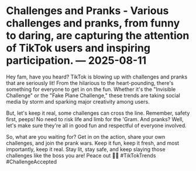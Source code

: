 # Challenges and Pranks - Various challenges and pranks, from funny to daring, are capturing the attention of TikTok users and inspiring participation. — 2025-08-11

Hey fam, have you heard? TikTok is blowing up with challenges and pranks that are seriously lit! From the hilarious to the heart-pounding, there's something for everyone to get in on the fun. Whether it's the "Invisible Challenge" or the "Fake Plane Challenge," these trends are taking social media by storm and sparking major creativity among users.

But, let's keep it real, some challenges can cross the line. Remember, safety first, peeps! No need to risk life and limb for the 'Gram. And pranks? Well, let's make sure they're all in good fun and respectful of everyone involved.

So, what are you waiting for? Get in on the action, share your own challenges, and join the prank wars. Keep it fun, keep it fresh, and most importantly, keep it real. Stay lit, stay safe, and keep slaying those challenges like the boss you are! Peace out ✌🏼 #TikTokTrends #ChallengeAccepted